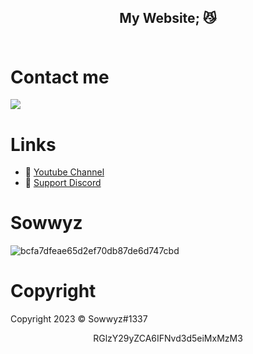 <h2 align="center">
    My Website<strong>;</strong> 😼
<br>
<br>

# Contact me
<a href="https://discord.com/users/394251966571872256">
        <img src="https://lanyard-profile-readme.vercel.app/api/394251966571872256?idleMessage=%22May%20The%20Code%20Be%20With%20you%22&borderRadius=25px" />
    </a>
</p>


# Links
- 🔗 [Youtube Channel](https://www.youtube.com/channel/UC9_kma0SOd-oSe24gqpqqCA)
- 🔗 [Support Discord](https://discord.com/users/394251966571872256)

# Sowwyz 

![bcfa7dfeae65d2ef70db87de6d747cbd](https://user-images.githubusercontent.com/88189918/231594763-562d3122-34f2-4494-b60f-0cded4ad9e63.png)


# Copyright 
Copyright 2023 © Sowwyz#1337

</h2>
<p align="center">
   RGlzY29yZCA6IFNvd3d5eiMxMzM3
<br>
